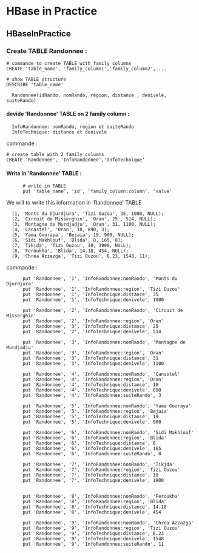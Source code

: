 # HBase in Practice

## HBaseInPractice

### Create TABLE Randonnee :  

```shell
# commande to create TABLE with family columns  
CREATE 'table_name', 'family_column1','family_column2',....
```

```shell
# show TABLE structure
DESCRIBE 'table_name'
```

      Randonnee(idRando, nomRando, region, distance , denivele, suiteRando)

#### devide 'Randonnee' TABLE on 2 family column :

      InfoRandonnee: nomRando, region et suiteRando
      InfoTechnique: distance et denivele

commande : 
```shell
# create table with 2 family columns
CREATE 'Randonnee', 'InfoRandonnee','InfoTechnique'
```
      
#### Write in 'Randonnee' TABLE :

```shell
      # write in TABLE 
      put 'table_name', 'id', 'family_column:column', 'value'
```
We will to write this information in 'Randonnee' TABLE
      
      (1, 'Monts du Djurdjura', 'Tizi Ouzou', 35, 1000, NULL);
      (2, 'Circuit de Misserghin', 'Oran', 25 , 514, NULL);
      (3, 'Montagne de Murdjadju', 'Oran', 31, 1100, NULL);
      (4, 'Canastel', 'Oran', 18, 890, 3);
      (5, 'Yama Gouraya', 'Bejaia', 19, 900, NULL);
      (6, 'Sidi Makhlouf', 'Blida', 8, 165, 8);
      (7, 'Tikjda', 'Tizi Ouzou', 10, 1900, NULL);
      (8, 'Feroukha', 'Blida', 14.18, 454, NULL);
      (9, 'Chrea Azzazga', 'Tizi Ouzou', 6.23, 1548, 11);

commande : 

```shell
      put 'Randonnee', '1', 'InfoRandonnee:nomRando', 'Monts du Djurdjura'
      put 'Randonnee', '1', 'InfoRandonnee:region', 'Tizi Ouzou'
      put 'Randonnee', '1', 'InfoTechnique:distance', 35
      put 'Randonnee', '1', 'InfoTechnique:denivele', 1000

      put 'Randonnee', '2', 'InfoRandonnee:nomRando', 'Circuit de Misserghin'
      put 'Randonnee', '2', 'InfoRandonnee:region', 'Oran'
      put 'Randonnee', '3', 'InfoTechnique:distance', 25
      put 'Randonnee', '2', 'InfoTechnique:denivele', 514

      put 'Randonnee', '3', 'InfoRandonnee:nomRando', 'Montagne de Murdjadju'
      put 'Randonnee', '3', 'InfoRandonnee:region', 'Oran'
      put 'Randonnee', '3', 'InfoTechnique:distance', 31
      put 'Randonnee', '3', 'InfoTechnique:denivele', 1100

      put 'Randonnee', '4', 'InfoRandonnee:nomRando', 'Canastel'
      put 'Randonnee', '4', 'InfoRandonnee:region', 'Oran'
      put 'Randonnee', '4', 'InfoTechnique:distance', 18
      put 'Randonnee', '4', 'InfoTechnique:denivele', 890
      put 'Randonnee', '4', 'InfoRandonnee:suiteRando', 3

      put 'Randonnee', '5', 'InfoRandonnee:nomRando', 'Yama Gouraya'
      put 'Randonnee', '5', 'InfoRandonnee:region', 'Bejaia'
      put 'Randonnee', '5', 'InfoTechnique:distance', 19
      put 'Randonnee', '5', 'InfoTechnique:denivele', 900

      put 'Randonnee', '6', 'InfoRandonnee:nomRando', 'Sidi Makhlouf'
      put 'Randonnee', '6', 'InfoRandonnee:region', 'Blida'
      put 'Randonnee', '6', 'InfoTechnique:distance', 8
      put 'Randonnee', '6', 'InfoTechnique:denivele', 165
      put 'Randonnee', '6', 'InfoRandonnee:suiteRando', 8

      put 'Randonnee', '7', 'InfoRandonnee:nomRando', 'Tikjda'
      put 'Randonnee', '7', 'InfoRandonnee:region', 'Tizi Ouzou'
      put 'Randonnee', '7', 'InfoTechnique:distance', 10
      put 'Randonnee', '7', 'InfoTechnique:denivele', 1900


      put 'Randonnee', '8', 'InfoRandonnee:nomRando', 'Feroukha'
      put 'Randonnee', '8', 'InfoRandonnee:region', 'Blida'
      put 'Randonnee', '8', 'InfoTechnique:distance', 14.18
      put 'Randonnee', '8', 'InfoTechnique:denivele', 454

      put 'Randonnee', '9', 'InfoRandonnee:nomRando', 'Chrea Azzazga'
      put 'Randonnee', '9', 'InfoRandonnee:region', 'Tizi Ouzou'
      put 'Randonnee', '9', 'InfoTechnique:distance', 6.23
      put 'Randonnee', '9', 'InfoTechnique:denivele', 1548
      put 'Randonnee', '9', 'InfoRandonnee:suiteRando', 11
 ```
